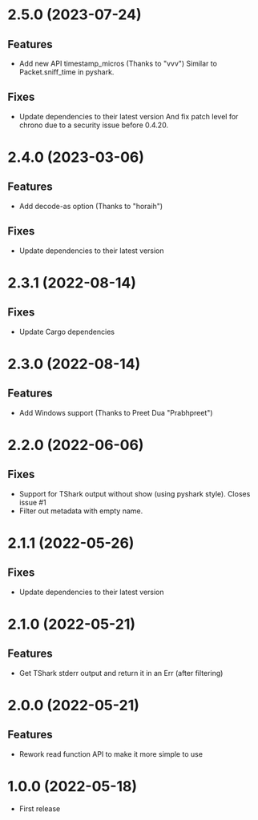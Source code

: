 # 2.5.0 (2023-07-24)

## Features 

- Add new API timestamp_micros (Thanks to "vvv")
Similar to Packet.sniff_time in pyshark.

## Fixes

- Update dependencies to their latest version
And fix patch level for chrono due to a security issue before 0.4.20.

# 2.4.0 (2023-03-06)

## Features 

- Add decode-as option (Thanks to "horaih")

## Fixes

- Update dependencies to their latest version

# 2.3.1 (2022-08-14)

## Fixes 

- Update Cargo dependencies

# 2.3.0 (2022-08-14)

## Features 

- Add Windows support (Thanks to Preet Dua "Prabhpreet")

# 2.2.0 (2022-06-06)

## Fixes

- Support for TShark output without show (using pyshark style). Closes issue #1
- Filter out metadata with empty name.

# 2.1.1 (2022-05-26)

## Fixes

- Update dependencies to their latest version

# 2.1.0 (2022-05-21)

## Features

- Get TShark stderr output and return it in an Err (after filtering)

# 2.0.0 (2022-05-21)

## Features

- Rework read function API to make it more simple to use

# 1.0.0 (2022-05-18)

- First release
